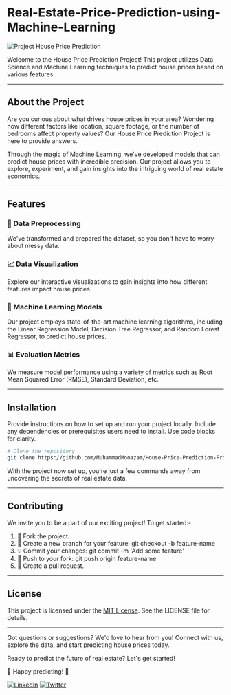# Real-Estate-Price-Prediction-using-Machine-Learning

![Project House Price Prediction](https://i0.wp.com/thecleverprogrammer.com/wp-content/uploads/2020/12/Machine-Learning-Project-on-House-Price-Prediction.png?fit=1280%2C720&ssl=1)

Welcome to the House Price Prediction Project! This project utilizes Data Science and Machine Learning techniques to predict house prices based on various features.

---

## About the Project

Are you curious about what drives house prices in your area? Wondering how different factors like location, square footage, or the number of bedrooms affect property values? Our House Price Prediction Project is here to provide answers.

Through the magic of Machine Learning, we've developed models that can predict house prices with incredible precision. Our project allows you to explore, experiment, and gain insights into the intriguing world of real estate economics.

---

## Features

### 🧹 Data Preprocessing
We've transformed and prepared the dataset, so you don't have to worry about messy data.

### 📈 Data Visualization
Explore our interactive visualizations to gain insights into how different features impact house prices.

### 🤖 Machine Learning Models
Our project employs state-of-the-art machine learning algorithms, including the Linear Regression Model, Decision Tree Regressor, and Random Forest Regressor, to predict house prices.

### 📊 Evaluation Metrics
We measure model performance using a variety of metrics such as Root Mean Squared Error (RMSE), Standard Deviation, etc.

---

## Installation

Provide instructions on how to set up and run your project locally. Include any dependencies or prerequisites users need to install. Use code blocks for clarity.

```bash
# Clone the repository
git clone https://github.com/MuhammadMooazam/House-Price-Prediction-Project.git
```

With the project now set up, you're just a few commands away from uncovering the secrets of real estate data.

---

## Contributing

We invite you to be a part of our exciting project! To get started:-

1) 🍴 Fork the project.
2) 🌟 Create a new branch for your feature: git checkout -b feature-name
3) 💡 Commit your changes: git commit -m 'Add some feature'
4) 🔀 Push to your fork: git push origin feature-name
5) 🚀 Create a pull request.

---

## License

This project is licensed under the [MIT License](LICENSE). See the LICENSE file for details.

---

Got questions or suggestions? We'd love to hear from you! Connect with us, explore the data, and start predicting house prices today. 

Ready to predict the future of real estate? Let's get started!

🏡 Happy predicting! 🚀

[![LinkedIn](https://img.shields.io/badge/LinkedIn-Connect-blue)](https://www.linkedin.com/in/mooazam/)
[![Twitter](https://img.shields.io/badge/Twitter-Follow-blue)](https://twitter.com/SMMooazam)

